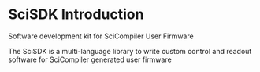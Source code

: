 #  SciSDK Introduction 

Software development kit for SciCompiler User Firmware

The SciSDK is a multi-language library to write custom control and readout software for SciCompiler generated user firmware 